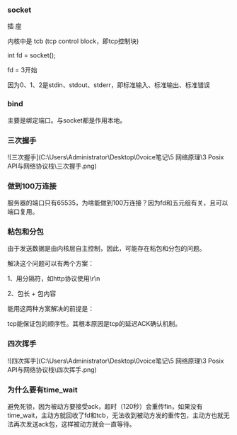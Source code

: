 ### socket

插 座

内核中是 tcb (tcp control block，即tcp控制块)

int fd = socket();

fd = 3开始

因为0、1、2是stdin、stdout、stderr，即标准输入、标准输出、标准错误

### bind

主要是绑定端口。与socket都是作用本地。

### 三次握手

![三次握手](C:\Users\Administrator\Desktop\0voice笔记\5 网络原理\3 Posix API与网络协议栈\三次握手.png)

### 做到100万连接

服务器的端口只有65535，为啥能做到100万连接？因为fd和五元组有关，且可以端口复用。

### 粘包和分包

由于发送数据是由内核层自主控制，因此，可能存在粘包和分包的问题。

解决这个问题可以有两个方案：

1、用分隔符，如http协议使用\r\n

2、包长 + 包内容

能用这两种方案解决的前提是：

tcp能保证包的顺序性。其根本原因是tcp的延迟ACK确认机制。

### 四次挥手

![四次挥手](C:\Users\Administrator\Desktop\0voice笔记\5 网络原理\3 Posix API与网络协议栈\四次挥手.png)

### 为什么要有time_wait

避免死锁，因为被动方要接受ack，超时（120秒）会重传fin，如果没有time_wait，主动方就回收了fd和tcb，无法收到被动方发的重传包，主动方也就无法再次发送ack包，这样被动方就会一直等待。
